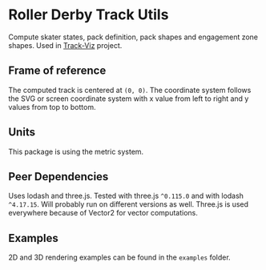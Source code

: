 # Roller Derby Track Utils

Compute skater states, pack definition, pack shapes and engagement zone shapes. Used in [Track-Viz](https://github.com/webdingens/track-viz) project.

## Frame of reference

The computed track is centered at `(0, 0)`. The coordinate system follows the SVG or screen coordinate system with x value from left to right and y values from top to bottom.

## Units

This package is using the metric system.

## Peer Dependencies

Uses lodash and three.js. Tested with three.js `^0.115.0` and with lodash `^4.17.15`. Will probably run on different versions as well. Three.js is used everywhere because of Vector2 for vector computations.

## Examples

2D and 3D rendering examples can be found in the `examples` folder.
